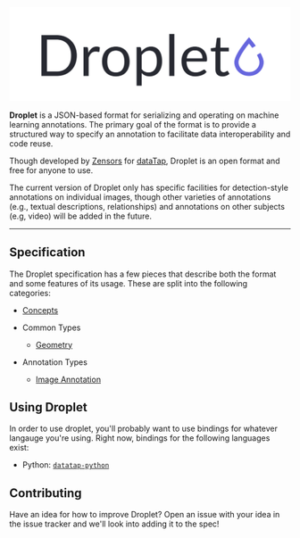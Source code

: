 ![The Droplet logo.](assets/logo.png)

**Droplet** is a JSON-based format for serializing and operating on machine learning annotations.  The primary goal of the format is to provide a structured way to specify an annotation to facilitate data interoperability and code reuse.

Though developed by [Zensors](https://zensors.com) for [dataTap](https://datatap.dev), Droplet is an open format and free for anyone to use.

The current version of Droplet only has specific facilities for detection-style annotations on individual images, though other varieties of annotations (e.g., textual descriptions, relationships) and annotations on other subjects (e.g, video) will be added in the future.

---

## Specification

The Droplet specification has a few pieces that describe both the format and some features of its usage.  These are split into the following categories:

- [Concepts](./concepts.md)

- Common Types
	- [Geometry](./common/geometry.md)

- Annotation Types
	- [Image Annotation](./annotations/image-annotation.md)

## Using Droplet

In order to use droplet, you'll probably want to use bindings for whatever langauge you're using.  Right now, bindings for the following languages exist:

- Python: [`datatap-python`](https://github.com/zensors/datatap-python)

## Contributing

Have an idea for how to improve Droplet?  Open an issue with your idea in the issue tracker and we'll look into adding it to the spec!
